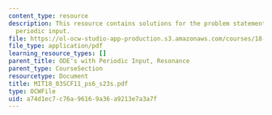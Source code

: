 ```yaml
---
content_type: resource
description: This resource contains solutions for the problem statements related to
  periodic input.
file: https://ol-ocw-studio-app-production.s3.amazonaws.com/courses/18-03sc-differential-equations-fall-2011/a74d1ec7c76a96169a36a9213e7a3a7f_MIT18_03SCF11_ps6_s23s.pdf
file_type: application/pdf
learning_resource_types: []
parent_title: ODE's with Periodic Input, Resonance
parent_type: CourseSection
resourcetype: Document
title: MIT18_03SCF11_ps6_s23s.pdf
type: OCWFile
uid: a74d1ec7-c76a-9616-9a36-a9213e7a3a7f
---
```

